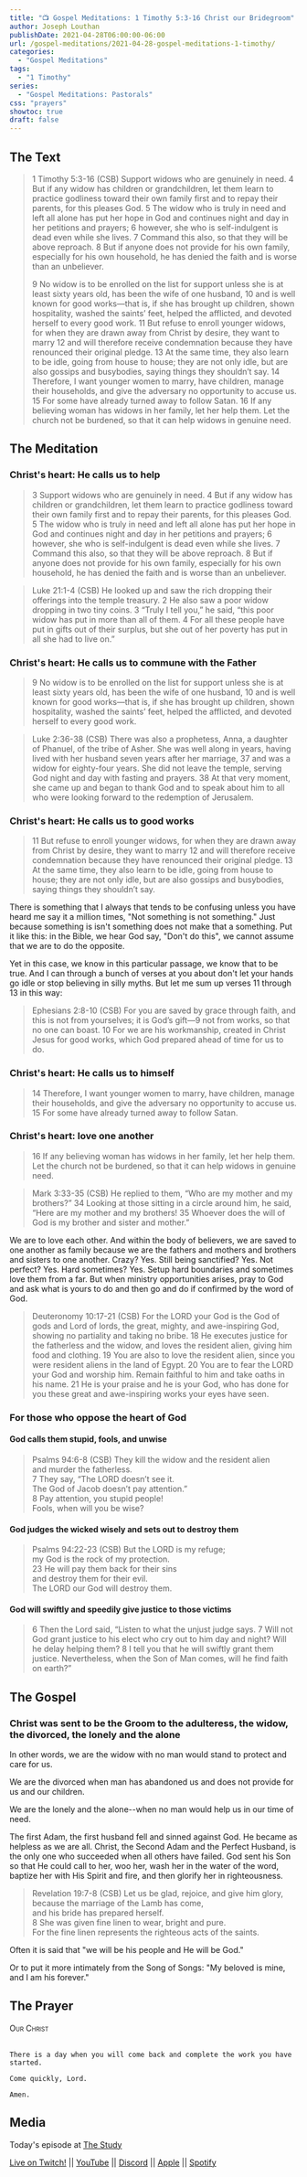 ```yaml
---
title: "📺 Gospel Meditations: 1 Timothy 5:3-16 Christ our Bridegroom"
author: Joseph Louthan
publishDate: 2021-04-28T06:00:00-06:00
url: /gospel-meditations/2021-04-28-gospel-meditations-1-timothy/
categories:
  - "Gospel Meditations"
tags:
  - "1 Timothy"
series:
  - "Gospel Meditations: Pastorals"
css: "prayers"
showtoc: true
draft: false
---
```


## The Text

>1 Timothy 5:3-16 (CSB) Support widows who are genuinely in need. 4 But if any widow has children or grandchildren, let them learn to practice godliness toward their own family first and to repay their parents, for this pleases God. 5 The widow who is truly in need and left all alone has put her hope in God and continues night and day in her petitions and prayers; 6 however, she who is self-indulgent is dead even while she lives. 7 Command this also, so that they will be above reproach. 8 But if anyone does not provide for his own family, especially for his own household, he has denied the faith and is worse than an unbeliever.
>
>9 No widow is to be enrolled on the list for support unless she is at least sixty years old, has been the wife of one husband, 10 and is well known for good works—that is, if she has brought up children, shown hospitality, washed the saints’ feet, helped the afflicted, and devoted herself to every good work. 11 But refuse to enroll younger widows, for when they are drawn away from Christ by desire, they want to marry 12 and will therefore receive condemnation because they have renounced their original pledge. 13 At the same time, they also learn to be idle, going from house to house; they are not only idle, but are also gossips and busybodies, saying things they shouldn’t say. 14 Therefore, I want younger women to marry, have children, manage their households, and give the adversary no opportunity to accuse us. 15 For some have already turned away to follow Satan. 16 If any believing woman has widows in her family, let her help them. Let the church not be burdened, so that it can help widows in genuine need.

## The Meditation

### Christ's heart: He calls us to help

>3 Support widows who are genuinely in need. 4 But if any widow has children or grandchildren, let them learn to practice godliness toward their own family first and to repay their parents, for this pleases God. 5 The widow who is truly in need and left all alone has put her hope in God and continues night and day in her petitions and prayers; 6 however, she who is self-indulgent is dead even while she lives. 7 Command this also, so that they will be above reproach. 8 But if anyone does not provide for his own family, especially for his own household, he has denied the faith and is worse than an unbeliever.

>Luke 21:1-4 (CSB) He looked up and saw the rich dropping their offerings into the temple treasury. 2 He also saw a poor widow dropping in two tiny coins. 3 “Truly I tell you,” he said, “this poor widow has put in more than all of them. 4 For all these people have put in gifts out of their surplus, but she out of her poverty has put in all she had to live on.”

### Christ's heart: He calls us to commune with the Father

>9 No widow is to be enrolled on the list for support unless she is at least sixty years old, has been the wife of one husband, 10 and is well known for good works—that is, if she has brought up children, shown hospitality, washed the saints’ feet, helped the afflicted, and devoted herself to every good work.

>Luke 2:36-38 (CSB) There was also a prophetess, Anna, a daughter of Phanuel, of the tribe of Asher. She was well along in years, having lived with her husband seven years after her marriage, 37 and was a widow for eighty-four years. She did not leave the temple, serving God night and day with fasting and prayers. 38 At that very moment, she came up and began to thank God and to speak about him to all who were looking forward to the redemption of Jerusalem.

### Christ's heart: He calls us to good works

>11 But refuse to enroll younger widows, for when they are drawn away from Christ by desire, they want to marry 12 and will therefore receive condemnation because they have renounced their original pledge. 13 At the same time, they also learn to be idle, going from house to house; they are not only idle, but are also gossips and busybodies, saying things they shouldn’t say.

There is something that I always that tends to be confusing unless you have heard me say it a million times, "Not something is not something." Just because something is isn't something does not make that a something. Put it like this: in the Bible, we hear God say, "Don't do this", we cannot assume that we are to do the opposite.

Yet in this case, we know in this particular passage, we know that to be true. And I can through a bunch of verses at you about don't let your hands go idle or stop believing in silly myths. But let me sum up verses 11 through 13 in this way:

>Ephesians 2:8-10 (CSB) For you are saved by grace through faith, and this is not from yourselves; it is God’s gift—9 not from works, so that no one can boast. 10 For we are his workmanship, created in Christ Jesus for good works, which God prepared ahead of time for us to do.

### Christ's heart: He calls us to himself

>14 Therefore, I want younger women to marry, have children, manage their households, and give the adversary no opportunity to accuse us. 15 For some have already turned away to follow Satan.

### Christ's heart: love one another

>16 If any believing woman has widows in her family, let her help them. Let the church not be burdened, so that it can help widows in genuine need.

>Mark 3:33-35 (CSB) He replied to them, “Who are my mother and my brothers?” 34 Looking at those sitting in a circle around him, he said, “Here are my mother and my brothers! 35 Whoever does the will of God is my brother and sister and mother.”

We are to love each other. And within the body of believers, we are saved to one another as family because we are the fathers and mothers and brothers and sisters to one another. Crazy? Yes. Still being sanctified? Yes. Not perfect? Yes. Hard sometimes? Yes.
Setup hard boundaries and sometimes love them from a far. But when ministry opportunities arises, pray to God and ask what is yours to do and then go and do if confirmed by the word of God.

>Deuteronomy 10:17-21 (CSB) For the LORD your God is the God of gods and Lord of lords, the great, mighty, and awe-inspiring God, showing no partiality and taking no bribe. 18 He executes justice for the fatherless and the widow, and loves the resident alien, giving him food and clothing. 19 You are also to love the resident alien, since you were resident aliens in the land of Egypt. 20 You are to fear the LORD your God and worship him. Remain faithful to him and take oaths in his name. 21 He is your praise and he is your God, who has done for you these great and awe-inspiring works your eyes have seen.

### For those who oppose the heart of God

#### God calls them stupid, fools, and unwise

>Psalms 94:6-8 (CSB) They kill the widow and the resident alien  
>and murder the fatherless.  
>7 They say, “The LORD doesn’t see it.  
>The God of Jacob doesn’t pay attention.”  
>8 Pay attention, you stupid people!  
>Fools, when will you be wise?

#### God judges the wicked wisely and sets out to destroy them

>Psalms 94:22-23 (CSB) But the LORD is my refuge;  
>my God is the rock of my protection.  
>23 He will pay them back for their sins  
>and destroy them for their evil.  
>The LORD our God will destroy them.

#### God will swiftly and speedily give justice to those victims

>6 Then the Lord said, “Listen to what the unjust judge says. 7 Will not God grant justice to his elect who cry out to him day and night? Will he delay helping them? 8 I tell you that he will swiftly grant them justice. Nevertheless, when the Son of Man comes, will he find faith on earth?”

## The Gospel

### Christ was sent to be the Groom to the adulteress, the widow, the divorced, the lonely and the alone

In other words, we are the widow with no man would stand to protect and care for us.

We are the divorced when man has abandoned us and does not provide for us and our children.

We are the lonely and the alone--when no man would help us in our time of need.

The first Adam, the first husband fell and sinned against God. He became as helpless as we are all. Christ, the Second Adam and the Perfect Husband, is the only one who succeeded when all others have failed. God sent his Son so that He could call to her, woo her, wash her in the water of the word, baptize her with His Spirit and fire, and then glorify her in righteousness.

>Revelation 19:7-8 (CSB) Let us be glad, rejoice, and give him glory,  
>because the marriage of the Lamb has come,  
>and his bride has prepared herself.  
>8 She was given fine linen to wear, bright and pure.  
>For the fine linen represents the righteous acts of the saints.

Often it is said that "we will be his people and He will be God."

Or to put it more intimately from the Song of Songs: "My beloved is mine, and I am his forever."

## The Prayer

<div style="font-variant: small-caps;">
Our Christ
</div>
&nbsp;

```text
There is a day when you will come back and complete the work you have started.

Come quickly, Lord.

Amen.
```

## Media

Today's episode at [The Study](http://study.theologic.us/podcast/gospel-meditations-1-timothy-53-16-christ-our-bridegroom)

[Live on Twitch!](http://twitch.theologic.us) || [YouTube](http://youtube.theologic.us) || [Discord](http://discord.theologic.us) || [Apple](https://podcasts.apple.com/us/podcast/the-study/id1557102127) || [Spotify](https://open.spotify.com/show/0Xs5qsNvWePyRqcmtOTPkR)
